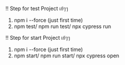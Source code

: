 !! Step for test Project เย้ๆๆ
1. npm i --force (just first time)
2. npm test/ npm run test/ npx cypress run

!! Step for start Project เย้ๆๆ
1. npm i --force (just first time)
2. npm start/ npm run start/ npx cypress open
